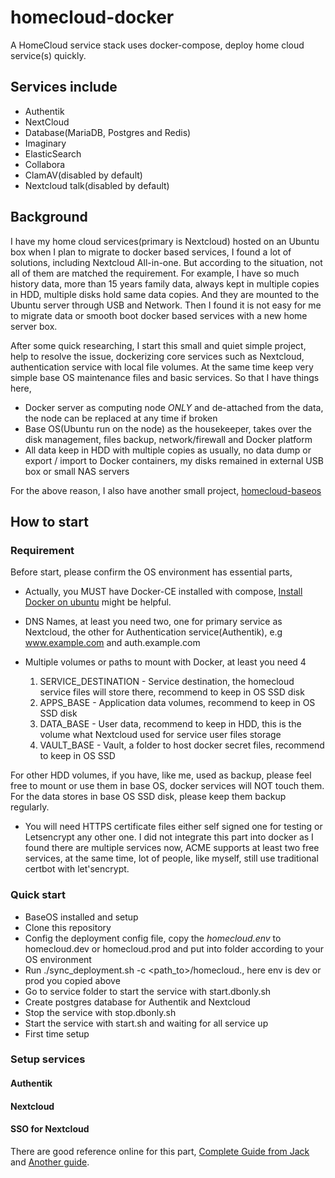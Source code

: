 homecloud-docker
=========================

A HomeCloud service stack uses docker-compose,  deploy home cloud service(s) quickly.

## Services include

* Authentik
* NextCloud
* Database(MariaDB, Postgres and Redis)
* Imaginary
* ElasticSearch
* Collabora
* ClamAV(disabled by default)
* Nextcloud talk(disabled by default)

## Background

I have my home cloud services(primary is Nextcloud) hosted on an Ubuntu box when I plan to migrate to docker based services, I found a lot of solutions, including Nextcloud All-in-one. But according to the situation, not all of them are matched the requirement. For example, I have so much history data, more than 15 years family data, always kept in multiple copies in HDD, multiple disks hold same data copies. And they are mounted to the Ubuntu server through USB and Network. Then I found it is not easy for me to migrate data or smooth boot docker based services with a new home server box.

After some quick researching, I start this small and quiet simple project, help to resolve the issue, dockerizing core services such as Nextcloud, authentication service with local file volumes. At the same time keep very simple base OS maintenance files and basic services. So that I have things here, 

* Docker server as computing node _ONLY_ and de-attached from the data, the node can be replaced at any time if broken
* Base OS(Ubuntu run on the node) as the housekeeper, takes over the disk management, files backup, network/firewall and Docker platform
* All data keep in HDD with multiple copies as usually, no data dump or export / import to Docker containers, my disks remained in external USB box or small NAS servers

For the above reason, I also have another small project, [homecloud-baseos](https://github.com/a3linux/homecloud-baseos)

## How to start

### Requirement

Before start, please confirm the OS environment has essential parts, 

* Actually, you MUST have Docker-CE installed with compose, [Install Docker on ubuntu](https://docs.docker.com/engine/install/ubuntu/) might be helpful.

* DNS Names, at least you need two, one for primary service as Nextcloud, the other for Authentication service(Authentik), e.g www.example.com and auth.example.com

* Multiple volumes or paths to mount with Docker, at least you need 4
    1. SERVICE_DESTINATION - Service destination, the homecloud service files will store there, recommend to keep in OS SSD disk
    2. APPS_BASE - Application data volumes, recommend to keep in OS SSD disk
    3. DATA_BASE - User data, recommend to keep in HDD, this is the volume what Nextcloud used for service user files storage
    4. VAULT_BASE - Vault, a folder to host docker secret files, recommend to keep in OS SSD

For other HDD volumes, if you have, like me, used as backup, please feel free to mount or use them in base OS, docker services will NOT touch them.
For the data stores in base OS SSD disk, please keep them backup regularly.

* You will need HTTPS certificate files either self signed one for testing or Letsencrypt any other one. I did not integrate this part into docker as I found there are multiple services now, ACME supports at least two free services, at the same time, lot of people, like myself, still use traditional certbot with let'sencrypt.

### Quick start

* BaseOS installed and setup
* Clone this repository
* Config the deployment config file, copy the _homecloud.env_ to homecloud.dev or homecloud.prod and put into folder according to your OS environment
* Run ./sync_deployment.sh -c <path_to>/homecloud.<env>, here env is dev or prod you copied above
* Go to service folder to start the service with start.dbonly.sh 
* Create postgres database for Authentik and Nextcloud
* Stop the service with stop.dbonly.sh
* Start the service with start.sh and waiting for all service up
* First time setup

### Setup services

#### Authentik


#### Nextcloud


#### SSO for Nextcloud

There are good reference online for this part, [Complete Guide from Jack](https://blog.cubieserver.de/2022/complete-guide-to-nextcloud-saml-authentication-with-authentik/) and [Another guide](https://geekscircuit.com/nextcloud-saml-authentication-with-athentik/).

